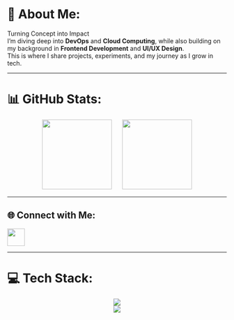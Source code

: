 # 💫 About Me:
Turning Concept into Impact  
I’m diving deep into **DevOps** and **Cloud Computing**, while also building on my background in **Frontend Development** and **UI/UX Design**.  
This is where I share projects, experiments, and my journey as I grow in tech.  

---

# 📊 GitHub Stats:
<p align="center">
  <img src="https://github-readme-stats.vercel.app/api/top-langs/?username=Ced4Codes&theme=tokyonight&hide_border=false&layout=compact" height="160px" style="margin-right: 20px;"/>
  <img src="https://nirzak-streak-stats.vercel.app/?user=Ced4Codes&theme=tokyonight&hide_border=false" height="160px"/>
</p>

---

## 🌐 Connect with Me:
<p align="left">
  <a href="https://linkedin.com/in/paclicedric" target="_blank">
    <img src="https://skillicons.dev/icons?i=linkedin" height="40"/>
  </a>
</p>

---

# 💻 Tech Stack:
<p align="center">
  <img src="https://skillicons.dev/icons?i=html,css,js,python,php,bash,powershell,docker,aws,fastapi,express,tailwind,figma" /><br/>
  <img src="https://skillicons.dev/icons?i=wordpress,apache,mysql,mongodb,postgres,arduino,postman,notion,powerbi" />
</p>
